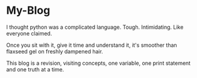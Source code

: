 # My-Blog

I thought python was a complicated language. Tough. Intimidating. Like everyone claimed.

Once you sit with it, give it time and understand it, it's smoother than flaxseed gel on freshly dampened hair.

This blog is a revision, visiting concepts, one variable, one print statement and one truth at a time.